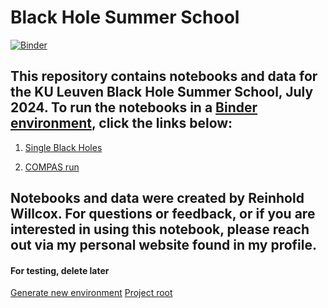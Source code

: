# Black Hole Summer School

[![Binder](https://mybinder.org/badge_logo.svg)](https://mybinder.org/v2/gh/reinhold-willcox/blackhole_summer_school/HEAD?labpath=notebooks%2F)

## This repository contains notebooks and data for the KU Leuven Black Hole Summer School, July 2024. To run the notebooks in a [Binder environment](https://mybinder.readthedocs.io/en/latest/), click the links below:

1. [Single Black Holes](https://notebooks.gesis.org/binder/jupyter/user/reinhold-willco-e_summer_school-vymfldnw/lab/tree/single_BH.ipynb)

2. [COMPAS run](https://mybinder.org/v2/gh/reinhold-willcox/blackhole_summer_school/HEAD?labpath=notebooks%2Frun_compas.ipynb)

## Notebooks and data were created by Reinhold Willcox. For questions or feedback, or if you are interested in using this notebook, please reach out via my personal website found in my profile.


#### For testing, delete later

[Generate new environment](https://notebooks.gesis.org/binder/)
[Project root](https://mybinder.org/v2/gh/reinhold-willcox/blackhole_summer_school/HEAD)
